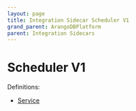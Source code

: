 ```yaml
---
layout: page
title: Integration Sidecar Scheduler V1
grand_parent: ArangoDBPlatform
parent: Integration Sidecars
---
```


# Scheduler V1

Definitions:

- [Service](https://github.com/arangodb/kube-arangodb/blob/1.2.44/integrations/scheduler/v1/definition/definition.proto)

